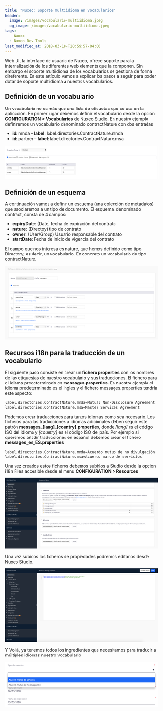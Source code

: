 ```yaml
---
title: "Nuxeo: Soporte multiidioma en vocabularios"
header:
  image: /images/vocabulario-multiidioma.jpeg
  og_image: /images/vocabulario-multiidioma.jpeg
tags:
  - Nuxeo
  - Nuxeo Dev Tools
last_modified_at: 2018-03-18-T20:59:57-04:00  
---
```


Web UI, la interface de usuario de Nuxeo, ofrece soporte para la internalización de los diferentes web elements que la componen. Sin embargo el soporte multiidioma de los vocabularios se gestiona de forma direferente. En este artículo vamos a explicar los pasos a seguir para poder dotar de soporte multiidioma a nuestros vocabularios.

## Definición de un vocabulario
Un vocabulario no es más que una lista de etiquetas que se usa en la aplicación. En primer lugar debemos definir el vocabulario desde la opción **CONFIGURATION > Vocabularies** de Nuxeo Studio. En nuestro ejemplo definiremos un vocabulario denominado contractNature con dos entradas

   - **id**: mnda – **label**: label.directories.ContractNature.mnda
   - **id**: partner – **label**: label.directories.ContractNature.msa

![nuxeo vocabulary definition](/images/nuxeo-vocabulary-definition-744x162.png "nuxeo vocabulary definition")

 
## Definición de un esquema
A continuación vamos a definir un esquema (una colección de metadatos) que asociaremos a un tipo de documento.  El esquema, denominado contract, consta de 4 campos:

   - **expiryDate**: (Date) fecha de expiración del contrato
   - **nature**: (Directoy) tipo de contrato
   - **owner**: (User/Group) Usuario responsable del contrato
   - **startDate**: Fecha de inicio de vigencia del contrato

El campo que nos interesa es nature, que hemos definido como tipo Directory, es decir, un vocabulario. En concreto un vocabulario de tipo contractNature.

![nuxeo schema with directory field](/images/nuxeo-schema-with-directory-field-744x357.png "nuxeo schema with directory field")
 

## Recursos i18n para la traducción de un vocabulario
El siguiente paso consiste en crear un **fichero properties** con los nombres de las etiquestas de nuestro vocabulario y sus traducciones. El fichero para el idioma predeterminado es **messages.properties**. En nuestro ejemplo el idioma predeterminado es el ingles y el fichero messages.properties tendría este aspecto:

```shell
label.directories.ContractNature.mnda=Mutual Non-Disclosure Agreement
label.directories.ContractNature.msa=Master Services Agreement
```

Podemos crear traducciones para tantos idiomas como sea necesario. Los ficheros para las traducciones a idiomas adicionales deben seguir este patrón **messages_[lang]_[country].properties**, donde *[lang]* es el código ISO del idioma y *[country]* es el código ISO del país. Por ejemplo si queremos añadir traducciones en español debemos crear el fichero **messages_es_ES.properties**

```shell
label.directories.ContractNature.mnda=Acuerdo mutuo de no divulgación
label.directories.ContractNature.msa=Acuerdo marco de servicios
```

Una vez creados estos ficheros debemos subirlos a Studio desde la opcion i18n Files accesible desde el menu **CONFIGURATION > Resources**

![nuxeo resources multilanguage](/images/nuxeo-resources-multilanguage-744x344.png "nuxeo resources multilanguage")



Una vez subidos los ficheros de propiedades podremos editarlos desde Nuxeo Studio.


![nuxeo edit resources](/images/nuxeo-edit-resources-744x357.png "nuxeo edit resources")


Y Voilà, ya tenemos todos los ingredientes que necesitamos para traducir a múltiples idiomas nuestro vocabulario


![nuxeo suggestion directory multiidioma](/images/nuxeo-suggestion-directory-744x221.png "nuxeo suggestion directory multiidioma")


